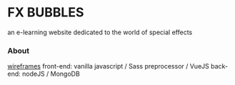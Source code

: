# FX BUBBLES
an e-learning website dedicated to the world of special effects

### About
[wireframes](https://github.com/Charlene-Bx/0.7_fxBubbles/issues/1#issue-803475441)
front-end: vanilla javascript / Sass preprocessor / VueJS
back-end: nodeJS / MongoDB

